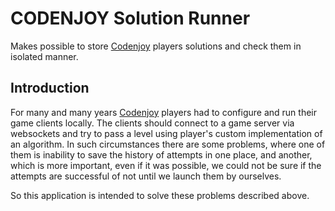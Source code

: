 # CODENJOY Solution Runner
Makes possible to store [Codenjoy][0] players solutions and check them in isolated manner. 

## Introduction
For many and many years [Codenjoy][0] players had to configure and run their game clients locally.
The clients should connect to a game server via websockets and try to pass a level using player's 
custom implementation of an algorithm. In such circumstances there are some problems, where one of them is
inability to save the history of attempts in one place, and another, which is more important, even if 
it was possible, we could not be sure if the attempts are successful of not until we launch them by ourselves.

So this application is intended to solve these problems described above.

[0]: (https://github.com/codenjoyme/codenjoy)
